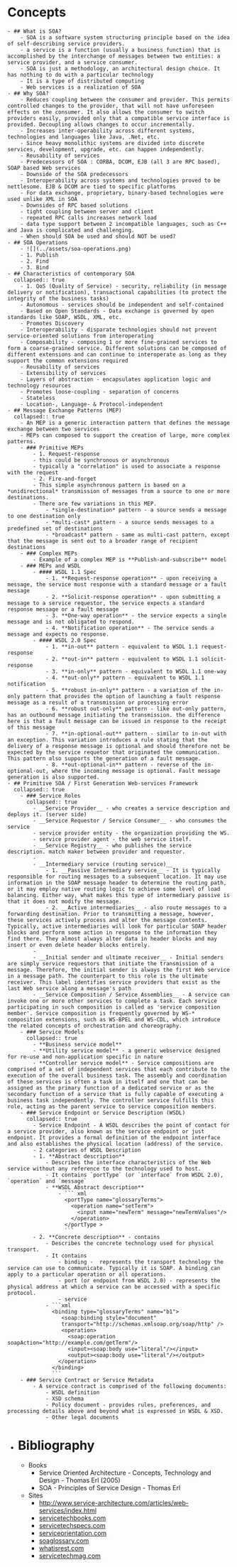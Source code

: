 # Concepts
	- ## What is SOA?
		- SOA is a software system structuring principle based on the idea of self-describing service providers.
		- a service is a function (usually a business function) that is accomplished by the interchange of messages between two entities: a service provider, and a service consumer.
		- SOA is just a methodology, an architectural design choice. It has nothing to do with a particular technology
		- It is a type of distributed computing
		- Web services is a realization of SOA
	- ## Why SOA?
		- Reduces coupling between the consumer and provider. This permits controlled changes to the provider, that will not have unforeseen effects on the consumer. It also allows the consumer to switch providers easily, provided only that a compatible service interface is provided. Decoupling allows changes to occur incrementally.
		- Increases inter-operability across different systems, technologies and languages like Java, .Net, etc.
		- Since heavy monolithic systems are divided into discrete services, development, upgrade, etc. can happen independently.
		- Reusability of services
		- Predecessors of SOA : CORBA, DCOM, EJB (all 3 are RPC based), SOAP based Web services
		- Downside of the SOA predecessors
		- Interoperability across systems and technologies proved to be nettlesome. EJB & DCOM are tied to specific platforms
		- For data exchange, proprietary, binary-based technologies were used unlike XML in SOA
		- Downsides of RPC based solutions
		- tight coupling between server and client
		- repeated RPC calls increases network load
		- data type support between 2 incompatible languages, such as C++ and Java is complicated and challenging.
		- When should SOA be used and should NOT be used?
	- ## SOA Operations
		- ![](../assets/soa-operations.png)
		- 1. Publish
		- 2. Find
		- 3. Bind
	- ## Characteristics of contemporary SOA
	  collapsed:: true
		- 1. QoS (Quality of Service) - security, reliability (in message delivery or notification), transactional capabilities (to protect the integrity of the business tasks)
		- Autonomous - services should be independent and self-contained
		- Based on Open Standards - Data exchange is governed by open standards like SOAP, WSDL, XML, etc.
		- Promotes Discovery
		- Interoperability - disparate technologies should not prevent service-oriented solutions from interoperating
		- Composability - composing 1 or more fine-grained services to form a coarse-grained service. Different solutions can be composed of different extensions and can continue to interoperate as long as they support the common extensions required
		- Reusability of services
		- Extensibility of services
		- Layers of abstraction - encapsulates application logic and technology resources
		- Promotes loose-coupling - separation of concerns
		- Stateless
		- Location-, Language- & Protocol-independent
	- ## Message Exchange Patterns (MEP)
	  collapsed:: true
		- An MEP is a generic interaction pattern that defines the message exchange between two services
		- MEPs can composed to support the creation of large, more complex patterns.
		- ### Primitive MEPs
			- 1. Request-response
			- this could be synchronous or asynchronous
			- typically a "correlation" is used to associate a response with the request
			- 2. Fire-and-forget
			- This simple asynchronous pattern is based on a *unidirectional* transmission of messages from a source to one or more destinations.
			- There are few variations in this MEP.
				- *single-destination* pattern - a source sends a message to one destination only
				- *multi-cast* pattern - a source sends messages to a predefined set of destinations
				- *broadcast* pattern - same as multi-cast pattern, except that the message is sent out to a broader range of recipient destinations
		- ### Complex MEPs
			- Example of a complex MEP is **Publish-and-subscribe** model
		- ### MEPs and WSDL
			- #### WSDL 1.1 Spec
				- 1. **Request-response operation** - upon receiving a message, the service must response with a standard message or a fault message
				- 2. **Solicit-response operation** - upon submitting a message to a service requestor, the service expects a standard response message or a fault message
				- 3. **One-way operation** - the service expects a single message and is not obligated to respond.
				- 4. **Notification operation** - The service sends a message and expects no response.
			- #### WSDL 2.0 Spec
				- 1. **in-out** pattern - equivalent to WSDL 1.1 request-response
				- 2. **out-in** pattern - equivalent to WSDL 1.1 solicit-response
				- 3. **in-only** pattern - equivalent to WSDL 1.1 one-way
				- 4. **out-only** pattern - equivalent to WSDL 1.1 notification
				- 5. **robust in-only** pattern - a variation of the in-only pattern that provides the option of launching a fault response message as a result of a transmission or processing error
				- 6. **robust out-only** pattern - like out-only pattern, has an outbound message initiating the transmission. the difference here is that a fault message can be issued in response to the receipt of this message
				- 7. **in-optional-out** pattern - similar to in-out with an exception. This variation introduces a rule stating that the delivery of a response message is optional and should therefore not be expected by the service requetor that originated the communication. This pattern also supports the generation of a fault message.
				- 8. **out-optional-in** pattern - reverse of the in-optional-out, where the incoming message is optional. Fault message generation is also supported.
	- ## Primitive SOA / First Generation Web-services Framework
	  collapsed:: true
		- ### Service Roles
		  collapsed:: true
			- __Service Provider__ - who creates a service description and deploys it. (server side)
			- __Service Requestor / Service Consumer__ - who consumes the service
			- service provider entity - the organization providing the WS.
			- service provider agent - the web service itself.
			- __Service Registry__ - who publishes the service description. match maker between provider and requestor.
			-
			- __Intermediary service (routing service)__
				- 1. __Passive Intermediary service__ - It is typically responsible for routing messages to a subsequent location. It may use information in the SOAP message header to determine the routing path, or it may employ native routing logic to achieve some level of load balancing. Either way, what makes this type of intermediary passive is that it does not modify the message.
				- 2. __Active intermediaries__ - also route messages to a forwarding destination. Prior to transmitting a message, however, these services actively process and alter the message contents. Typically, active intermediaries will look for particular SOAP header blocks and perform some action in response to the information they find there. They almost always alter data in header blocks and may insert or even delete header blocks entirely.
			-
			- __Initial sender and ultimate receiver__ - Initial senders are simply service requestors that initiate the transmission of a message. Therefore, the initial sender is always the first Web service in a message path. The counterpart to this role is the ultimate receiver. This label identifies service providers that exist as the last Web service along a message's path
			- __Service Composition / Service Assemblies__ - A service can invoke one or more other services to complete a task. Each service participating in such composition is called as 'service composition member'. Service composition is frequently governed by WS-* composition extensions, such as WS-BPEL and WS-CDL, which introduce the related concepts of orchestration and choreography.
		- ### Service Models
		  collapsed:: true
			- **Business service model**
			- **Utility service model** - a generic webservice designed for re-use and non-application specific in nature
			- **Controller service model** - Service compositions are comprised of a set of independent services that each contribute to the execution of the overall business task. The assembly and coordination of these services is often a task in itself and one that can be assigned as the primary function of a dedicated service or as the secondary function of a service that is fully capable of executing a business task independently. The controller service fulfills this role, acting as the parent service to service composition members.
		- ### Service Endpoint or Service Description (WSDL)
		  collapsed:: true
			- Service Endpoint - A WSDL describes the point of contact for a service provider, also known as the service endpoint or just endpoint. It provides a formal definition of the endpoint interface and also establishes the physical location (address) of the service.
			- 2 categories of WSDL Description
			- 1. **Abstract description**
				- Describes the interface characteristics of the Web service without any reference to the technology used to host.
				- It contains `portType` (or `interface` from WSDL 2.0), `operation` and `message`
				- **WSDL Abstract description**
					- ``` xml
					  <portType name="glossaryTerms">
					    <operation name="setTerm">
					      <input name="newTerm" message="newTermValues"/>
					    </operation>
					  </portType >
					  ```
			- 2. **Concrete description** - contains
				- Describes the concrete technology used for physical transport.
				- It contains
					- binding -  represents the transport technology the service can use to communicate. Typically it is SOAP. A binding can apply to a particular operation or all operations.
					- port (or endpoint from WSDL 2.0) - represents the physical address at which a service can be accessed with a specific protocol.
					- service
				- ```xml
				  <binding type="glossaryTerms" name="b1">
				     <soap:binding style="document"
				     transport="http://schemas.xmlsoap.org/soap/http" />
				     <operation>
				       <soap:operation soapAction="http://example.com/getTerm"/>
				       <input><soap:body use="literal"/></input>
				       <output><soap:body use="literal"/></output>
				    </operation>
				  </binding>
				  ```
		- ### Service Contract or Service Metadata
			- A service contract is comprised of the following documents:
				- WSDL definition
				- XSD schema
				- Policy document - provides rules, preferences, and processing details above and beyond what is expressed in WSDL & XSD.
				- Other legal documents
- # Bibliography
	- Books
		- Service Oriented Architecture - Concepts, Technology and Design - Thomas Erl (2005)
		- SOA - Principles of Service Design - Thomas Erl
	- Sites
		- http://www.service-architecture.com/articles/web-services/index.html
		- [servicetechbooks.com](http://www.servicetechbooks.com/)
		- [servicetechspecs.com](http://www.servicetechspecs.com)
		- [serviceorientation.com](http://www.serviceorientation.com)
		- [soaglossary.com](http://www.soaglossary.com)
		- [whatisrest.com](http://www.whatisrest.com)
		- [servicetechmag.com](http://www.servicetechmag.com)